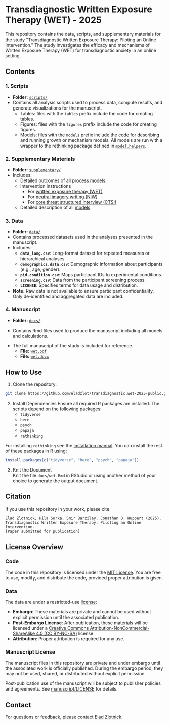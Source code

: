 # Transdiagnostic Written Exposure Therapy (WET) - 2025

This repository contains the data, scripts, and supplementary materials for the study "Transdiagnostic Written Exposure Therapy: Piloting an Online Intervention." The study investigates the efficacy and mechanisms of Written Exposure Therapy (WET) for transdiagnostic anxiety in an online setting.

## Contents

### 1. **Scripts**
- **Folder:** [`scripts/`](scripts/)
- Contains all analysis scripts used to process data, compute results, and generate visualizations for the manuscript.
  - Tables: files with the `tables` prefix include the code for creating tables.
  - Figures: files with the `figures` prefix include the code for creating figures.
  - Models: files with the `models` prefix include the code for describing and running growth or mechanism models. All models are run with a wrapper to the rethinking package defined in [`model.helpers`](scripts/model.helpers.R).

### 2. **Supplementary Materials**
- **Folder:** [`supplementary/`](supplementary/)
- Includes:
  - Detailed outcomes of all [process models](supplementary/processes/processes.pdf).
  - Intervention instructions
    - For [written exposure therapy (WET)](supplementary/instructions/instructions.wet.pdf)
    - For [neutral imagery writing (NIW)](supplementary/instructions/instructions.niw.pdf)
    - For [core threat structured interview (CTSI)](supplementary/instructions/ctsi.pdf)
  - Detailed description of all [models](supplementary/models.pdf).

### 3. **Data**
- **Folder:** [`data/`](data/)
- Contains processed datasets used in the analyses presented in the manuscript.
- Includes:
  - **`data_long.csv`**: Long-format dataset for repeated measures or hierarchical analyses.  
  - **`demographics.data.csv`**: Demographic information about participants (e.g., age, gender).  
  - **`pid.condition.csv`**: Maps participant IDs to experimental conditions.  
  - **`screening.csv`**: Data from the participant screening process.
  - **`LICENSE`**: Specifies terms for data usage and distribution.  
- **Note:** Raw data is not available to ensure participant confidentiality. Only de-identified and aggregated data are included.

### 4. **Manuscript**
- **Folder:** [`docs/`](docs/)
* Contains Rmd files used to produce the manuscript including all models and calculations.
- The full manuscript of the study is included for reference.
  - **File:** [`wet.pdf`](docs/output/wet.pdf)
  - **File:** [`wet.docx`](docs/output/wet.docx)


## How to Use

1. Clone the repository:
```bash
git clone https://github.com/eladzlot/transdiagnostic.wet-2025-public.git
```

2. Install Dependencies
Ensure all required R packages are installed. The scripts depend on the following packages:
   - `tidyverse`
   - `here`
   - `psych`
   - `papaja`
   - `rethinking` 

  For installing `rethinking` see the [installation manual](https://github.com/rmcelreath/rethinking/tree/master). You can install the rest of these packages in R using:
```R
install.packages(c("tidyverse", "here", "psych", "papaja"))
```

3. Knit the Document  
   Knit the file `docs/wet.Rmd` in RStudio or using another method of your choice to generate the output document.

## Citation

If you use this repository in your work, please cite:
```
Elad Zlotnick, Hila Sorka, Snir Barzilay, Jonathan D. Huppert (2025). 
Transdiagnostic Written Exposure Therapy: Piloting an Online Intervention. 
[Paper submitted for publication]
```

## License Overview

### Code
The code in this repository is licensed under the [MIT License](LICENSE). You are free to use, modify, and distribute the code, provided proper attribution is given.

### Data 
The data are under a restricted-use [license](data/LICENSE):
- **Embargo**: These materials are private and cannot be used without explicit permission until the associated publication.
- **Post-Embargo License**: After publication, these materials will be licensed under a [Creative Commons Attribution-NonCommercial-ShareAlike 4.0 (CC BY-NC-SA)](https://creativecommons.org/licenses/by-nc-sa/4.0/) license.
- **Attribution**: Proper attribution is required for any use.

### Manuscript License
The manuscript files in this repository are private and under embargo until the associated work is officially published.
During the embargo period, they may not be used, shared, or distributed without explicit permission.

Post-publication use of the manuscript will be subject to publisher policies and agreements. See [manuscript/LICENSE](manuscript/LICENSE) for details.

## Contact
For questions or feedback, please contact [Elad Zlotnick](mailto:elad.zlotnick@mail.huji.ac.il).
